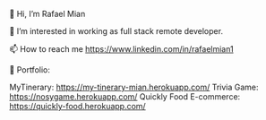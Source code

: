 👋 Hi, I’m Rafael Mian

👀 I’m interested in working as full stack remote developer.

📫 How to reach me https://www.linkedin.com/in/rafaelmian1

🧳 Portfolio:

  MyTinerary: https://my-tinerary-mian.herokuapp.com/
  Trivia Game: https://nosygame.herokuapp.com/
  Quickly Food E-commerce: https://quickly-food.herokuapp.com/
